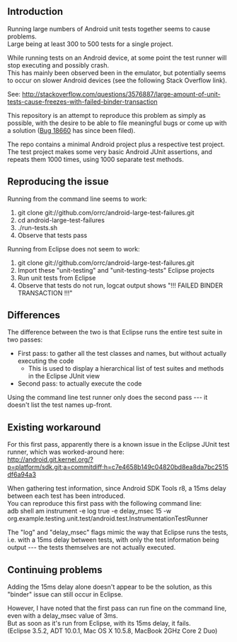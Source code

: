 ## Introduction

Running large numbers of Android unit tests together seems to cause problems.  
Large being at least 300 to 500 tests for a single project.

While running tests on an Android device, at some point the test runner will stop executing and possibly crash.  
This has mainly been observed been in the emulator, but potentially seems to occur on slower Android devices (see the following Stack Overflow link).

See: http://stackoverflow.com/questions/3576887/large-amount-of-unit-tests-cause-freezes-with-failed-binder-transaction

This repository is an attempt to reproduce this problem as simply as possible, with the desire to be able to file meaningful bugs or come up with a solution ([Bug 18660](http://b.android.com/18660) has since been filed).

The repo contains a minimal Android project plus a respective test project.  
The test project makes some very basic Android JUnit assertions,
and repeats them 1000 times, using 1000 separate test methods.

## Reproducing the issue

Running from the command line seems to work:

1. git clone git://github.com/orrc/android-large-test-failures.git
2. cd android-large-test-failures
3. ./run-tests.sh
4. Observe that tests pass

Running from Eclipse does not seem to work:

1. git clone git://github.com/orrc/android-large-test-failures.git
2. Import these "unit-testing" and "unit-testing-tests" Eclipse projects
3. Run unit tests from Eclipse
4. Observe that tests do not run, logcat output shows "!!! FAILED BINDER TRANSACTION !!!"

## Differences

The difference between the two is that Eclipse runs the entire test suite in two passes:

* First pass: to gather all the test classes and names, but without actually executing the code
    * This is used to display a hierarchical list of test suites and methods in the Eclipse JUnit view
* Second pass: to actually execute the code

Using the command line test runner only does the second pass --- it doesn't list the test names up-front.

## Existing workaround

For this first pass, apparently there is a known issue in the Eclipse JUnit test runner, which was worked-around here:  
http://android.git.kernel.org/?p=platform/sdk.git;a=commitdiff;h=c7e4658b149c04820bd8ea8da7bc2515df6a94a3

When gathering test information, since Android SDK Tools r8, a 15ms delay between each test has been introduced.  
You can reproduce this first pass with the following command line:  
adb shell am instrument -e log true -e delay_msec 15 -w org.example.testing.unit.test/android.test.InstrumentationTestRunner

The "log" and "delay_msec" flags mimic the way that Eclipse runs the tests, i.e. with a 15ms delay between tests,
with only the test information being output --- the tests themselves are not actually executed.

## Continuing problems

Adding the 15ms delay alone doesn't appear to be the solution, as this "binder" issue can still occur in Eclipse.

However, I have noted that the first pass can run fine on the command line, even with a delay_msec value of 3ms.  
But as soon as it's run from Eclipse, with its 15ms delay, it fails.  
(Eclipse 3.5.2, ADT 10.0.1, Mac OS X 10.5.8, MacBook 2GHz Core 2 Duo)
